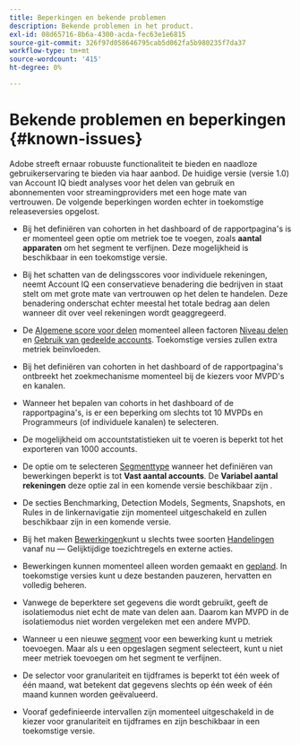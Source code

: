 ```yaml
---
title: Beperkingen en bekende problemen
description: Bekende problemen in het product.
exl-id: 08d65716-8b6a-4300-acda-fec63e1e6815
source-git-commit: 326f97d058646795cab5d062fa5b980235f7da37
workflow-type: tm+mt
source-wordcount: '415'
ht-degree: 0%

---
```


# Bekende problemen en beperkingen {#known-issues}

Adobe streeft ernaar robuuste functionaliteit te bieden en naadloze gebruikerservaring te bieden via haar aanbod. De huidige versie (versie 1.0) van Account IQ biedt analyses voor het delen van gebruik en abonnementen voor streamingproviders met een hoge mate van vertrouwen. De volgende beperkingen worden echter in toekomstige releaseversies opgelost.

* Bij het definiëren van cohorten in het dashboard of de rapportpagina&#39;s is er momenteel geen optie om metriek toe te voegen, zoals **aantal apparaten** om het segment te verfijnen. Deze mogelijkheid is beschikbaar in een toekomstige versie.

* Bij het schatten van de delingsscores voor individuele rekeningen, neemt Account IQ een conservatieve benadering die bedrijven in staat stelt om met grote mate van vertrouwen op het delen te handelen. Deze benadering onderschat echter meestal het totale bedrag aan delen wanneer dit over veel rekeningen wordt geaggregeerd.

* De [Algemene score voor delen](/help/AccountIQ/dashboard.md#overall-sharing-score) momenteel alleen factoren [Niveau delen](/help/AccountIQ/dashboard.md#sharing-level) en [Gebruik van gedeelde accounts](/help/AccountIQ/dashboard.md#usage-from-shared-accounts). Toekomstige versies zullen extra metriek beïnvloeden.

* Bij het definiëren van cohorten in het dashboard of de rapportpagina&#39;s ontbreekt het zoekmechanisme momenteel bij de kiezers voor MVPD&#39;s en kanalen.

* Wanneer het bepalen van cohorts in het dashboard of de rapportpagina&#39;s, is er een beperking om slechts tot 10 MVPDs en Programmeurs (of individuele kanalen) te selecteren.

* De mogelijkheid om accountstatistieken uit te voeren is beperkt tot het exporteren van 1000 accounts.

* De optie om te selecteren [Segmenttype](#segment-type) wanneer het definiëren van bewerkingen beperkt is tot **Vast aantal accounts**. De **Variabel aantal rekeningen** deze optie zal in een komende versie beschikbaar zijn .

* De secties Benchmarking, Detection Models, Segments, Snapshots, en Rules in de linkernavigatie zijn momenteel uitgeschakeld en zullen beschikbaar zijn in een komende versie.

* Bij het maken [Bewerkingen](/help/AccountIQ/operation-affecting-user-segment.md)kunt u slechts twee soorten [Handelingen](/help/AccountIQ/operation-affecting-user-segment.md) vanaf nu — Gelijktijdige toezichtregels en externe acties.

* Bewerkingen kunnen momenteel alleen worden gemaakt en [gepland](/help/AccountIQ/operation-affecting-user-segment.md#action). In toekomstige versies kunt u deze bestanden pauzeren, hervatten en volledig beheren.

* Vanwege de beperktere set gegevens die wordt gebruikt, geeft de isolatiemodus niet echt de mate van delen aan. Daarom kan MVPD in de isolatiemodus niet worden vergeleken met een andere MVPD. <!--do we need to separate out this limitation, which is from a different persona i.e. only for Programmer persona?-->

* Wanneer u een nieuwe [segment](/help/AccountIQ/segments-timeframe.md) voor een bewerking kunt u metriek toevoegen. Maar als u een opgeslagen segment selecteert, kunt u niet meer metriek toevoegen om het segment te verfijnen.

* De selector voor granulariteit en tijdframes is beperkt tot één week of één maand, wat betekent dat gegevens slechts op één week of één maand kunnen worden geëvalueerd.

* Vooraf gedefinieerde intervallen zijn momenteel uitgeschakeld in de kiezer voor granulariteit en tijdframes en zijn beschikbaar in een toekomstige versie.
